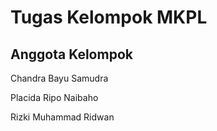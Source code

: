 # Tugas Kelompok MKPL
## Anggota Kelompok
Chandra Bayu Samudra

Placida Ripo Naibaho

Rizki Muhammad Ridwan

